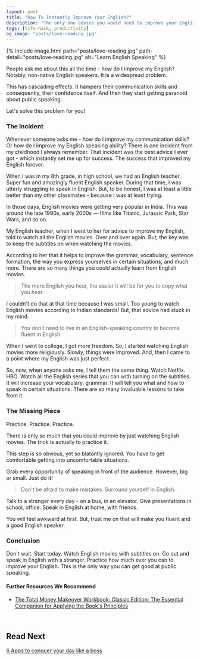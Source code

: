 ```yaml
---
layout: post
title: "How To Instantly Improve Your English?"
description: "The only one advice you would need to improve your English Speaking instantly."
tags: [life-hack, productivity]
og_image: "posts/love-reading.jpg"
---
```


{% include image.html path="posts/love-reading.jpg" path-detail="posts/love-reading.jpg" alt="Learn English Speaking" %}

People ask me about this all the time - how do I improve my English? Notably, non-native English speakers. It is a widespread problem.

This has cascading effects. It hampers their communication skills and consequently, their confidence itself. And then they start getting paranoid about public speaking.

Let's solve this problem for you!

### The Incident

Whenever someone asks me - how do I improve my communication skills? Or how do I improve my English speaking ability? There is one incident from my childhood I always remember. That incident was the best advice I ever got - which instantly set me up for success. The success that improved my English forever.

When I was in my 8th grade, in high school, we had an English teacher. Super fun and amazingly fluent English speaker. During that time, I was utterly struggling to speak in English. But, to be honest, I was at least a little better than my other classmates - because I was at least trying.

In those days, English movies were getting very popular in India. This was around the late 1990s, early 2000s — films like Titanic, Jurassic Park, Star Wars, and so on.

My English teacher, when I went to her for advice to improve my English, told to watch all the English movies. Over and over again. But, the key was to keep the subtitles on when watching the movies.

According to her that it helps to improve the grammar, vocabulary, sentence formation, the way you express yourselves in certain situations, and much more. There are so many things you could actually learn from English movies.

> The more English you hear, the easier it will be for you to copy what you hear.

I couldn't do that at that time because I was small. Too young to watch English movies according to Indian standards! But, that advice had stuck in my mind.

> You don't need to live in an English-speaking country to become fluent in English.

When I went to college, I got more freedom. So, I started watching English movies more religiously. Slowly, things were improved. And, then I came to a point where my English was just perfect. 

So, now, when anyone asks me, I tell them the same thing. Watch Netflix. HBO. Watch all the English series that you can with turning on the subtitles. It will increase your vocabulary, grammar. It will tell you what and how to speak in certain situations. There are so many invaluable lessons to take from it.

### The Missing Piece

Practice. Practice. Practice.

There is only so much that you could improve by just watching English movies. The trick is actually to practice it.

This step is so obvious, yet so blatantly ignored. You have to get comfortable getting into uncomfortable situations. 

Grab every opportunity of speaking in front of the audience. However, big or small. Just do it!

> Don't be afraid to make mistakes. Surround yourself in English.

Talk to a stranger every day - on a bus, in an elevator. Give presentations in school, office. Speak in English at home, with friends. 

You will feel awkward at first. But, trust me on that will make you fluent and a good English speaker.


### Conclusion

Don't wait. Start today. Watch English movies with subtitles on. Go out and speak in English with a stranger. Practice how much ever you can to improve your English. This is the only way you can get good at public speaking.


#### Further Resources We Recommend

- [The Total Money Makeover Workbook: Classic Edition: The Essential Companion for Applying the Book's Principles](https://amzn.to/36NkeUh)

<br>

## Read Next

[6 Apps to conquer your day like a boss](http://ngninja.com/posts/productivity-apps)